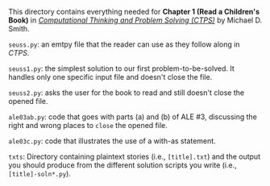 This directory contains everything needed for
**Chapter 1 (Read a Children's Book)** in
[*Computational Thinking and Problem Solving (CTPS)*](https://profsmith89.github.io/ctps/ctps.html)
by Michael D. Smith.

`seuss.py`: an emtpy file that the reader can use as they
follow along in _CTPS_.

`seuss1.py`: the simplest solution to our first problem-to-be-solved.
It handles only one specific input file and doesn't close the file.

`seuss2.py`: asks the user for the book to read and still doesn't
close the opened file.

`ale03ab.py`: code that goes with parts (a) and (b) of ALE #3, discussing
the right and wrong places to `close` the opened file.

`ale03c.py`: code that illustrates the use of a with-as statement.

`txts`: Directory containing plaintext stories (i.e., `[title].txt`)
and the output you should produce from the different solution scripts
you write (i.e., `[title]-soln*.py`).
